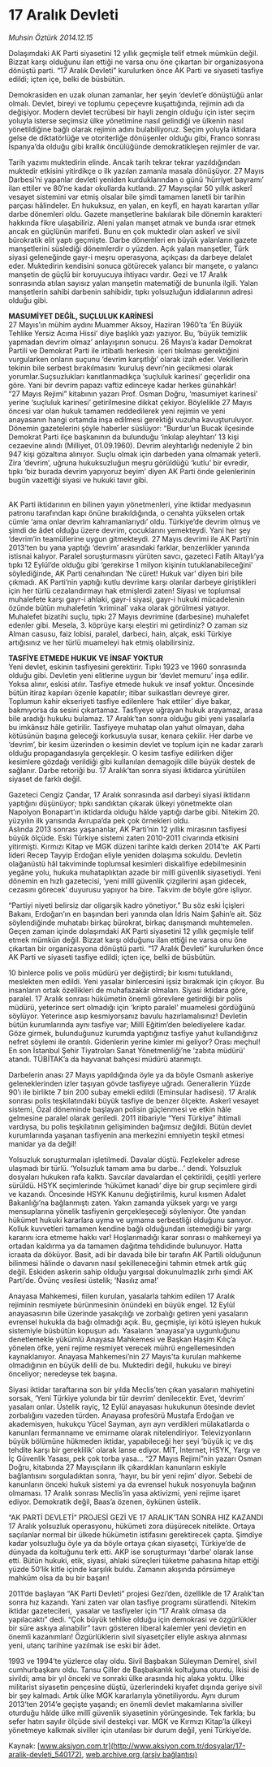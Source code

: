 # 17 Aralık Devleti

*Muhsin Öztürk 2014.12.15*

<div class="pNewsDetailMainContent" itemprop="articleBody">
 <p>
  Dolaşımdaki AK Parti siyasetini 12 yıllık geçmişle telif etmek mümkün değil. Bizzat karşı olduğunu ilan ettiği ne varsa onu öne çıkartan bir organizasyona dönüştü parti. “17 Aralık Devleti” kurulurken önce AK Parti ve siyaseti tasfiye edildi; içten içe, belki de büsbütün.
 </p>
 <p>
  Demokrasiden en uzak olunan zamanlar, her şeyin ‘devlet’e dönüştüğü anlar olmalı. Devlet, bireyi ve toplumu çepeçevre kuşattığında, rejimin adı da değişiyor. Modern devlet tecrübesi bir hayli zengin olduğu için ister seçim yoluyla isterse seçimsiz ülke yönetimine nasıl gelindiği ve ülkenin nasıl yönetildiğine bağlı olarak rejimin adını bulabiliyoruz. Seçim yoluyla iktidara gelse de diktatörlüğe ve otoriterliğe dönüşenler olduğu gibi, Franco sonrası İspanya’da olduğu gibi krallık öncülüğünde demokratikleşen rejimler de var.
 </p>
 <p>
  Tarih yazımı muktedirin elinde. Ancak tarih tekrar tekrar yazıldığından muktedir etkisini yitirdikçe o ilk yazılan zamanla masala dönüşüyor. 27 Mayıs Darbesi’ni yapanlar devleti yeniden kurduklarından o günü ‘hürriyet bayramı’ ilan ettiler ve 80’ne kadar okullarda kutlandı. 27 Mayısçılar 50 yıllık askerî vesayet sistemini var etmiş olsalar bile şimdi tamamen lanetli bir tarihin parçası hâlindeler. En hukuksuz, en yalan, en keyfî, en hayatı karartan yıllar darbe dönemleri oldu. Gazete manşetlerine bakılarak bile dönemin karakteri hakkında fikre ulaşabiliriz. Aleni yalan manşet atmak ve bunda ısrar etmek ancak en güçlünün marifeti. Bunu en çok muktedir olan askerî ve sivil bürokratik elit yaptı geçmişte. Darbe dönemleri en büyük yalanların gazete manşetlerini süslediği dönemlerdir o yüzden. Açık yalan manşetler, Türk siyasi geleneğinde gayr-i meşru operasyona, açıkçası da darbeye delalet eder. Muktedirin kendisini sonuca götürecek yalancı bir manşete, o yalancı manşetin de güçlü bir koruyucuya ihtiyacı vardır. Gezi ve 17 Aralık sonrasında atılan sayısız yalan manşetin matematiği de bununla ilgili. Yalan manşetlerin sahibi darbenin sahibidir, tıpkı yolsuzluğun iddialarının adresi olduğu gibi.
 </p>
 <p>
  <strong>
   MASUMİYET DEĞİL, SUÇLULUK KARİNESİ
  </strong>
  <br>
   27 Mayıs’ın mühim aydını Muammer Aksoy, Haziran 1960’ta ‘En Büyük Tehlike Yersiz Acıma Hissi’ diye başlıklı yazı yazıyor. Bu, ‘büyük temizlik yapmadan devrim olmaz’ anlayışının sonucu. 26 Mayıs’a kadar Demokrat Partili ve Demokrat Parti ile irtibatlı herkesin  içeri tıkılması gerektiğini vurgularken onların suçunu ‘devrim karşıtlığı’ olarak izah eder. Vekillerin tekinin bile serbest bırakılmasını ‘kuruluş devri’nin gecikmesi olarak yorumlar.Suçsuzlukları kanıtlanmadıkça ‘suçluluk karinesi’ geçerlidir ona göre. Yani bir devrim papazı vaftiz edinceye kadar herkes günahkâr!
   <br>
    “27 Mayıs Rejimi” kitabının yazarı Prof. Osman Doğru, ‘masumiyet karinesi’ yerine ‘suçluluk karinesi’ getirilmesine dikkat çekiyor. Böylelikle 27 Mayıs öncesi var olan hukuk tamamen reddedilerek yeni rejimin ve yeni anayasanın hangi ortamda inşa edilmesi gerektiği vuzuha kavuşturuluyor. Dönemin gazetelerini şöyle haberler süslüyor: “Burdur’un Bucak ilçesinde Demokrat Parti ilçe başkanının da bulunduğu ‘inkılap aleyhtarı’ 13 kişi cezaevine alındı (Milliyet, 01.09.1960). Devrim aleyhtarlığı nedeniyle 2 bin 947 kişi gözaltına alınıyor. Suçlu olmak için darbeden yana olmamak yeterli. Zira ‘devrim’, uğruna hukuksuzluğun meşru görüldüğü ‘kutlu’ bir evredir, tıpkı ‘biz burada devrim yapıyoruz beyim’ diyen AK Parti önde gelenlerinin bugün vazettiği siyasi ve hukuki tavır gibi.
   </br>
  </br>
 </p>
 <p>
  AK Parti iktidarının en bilinen yayın yönetmenleri, yine iktidar medyasının patronu tarafından kapı önüne bırakıldığında, o cenahta yükselen ortak cümle ‘ama onlar devrim kahramanlarıydı’ oldu. Türkiye’de devrim olmuş ve şimdi de âdet olduğu üzere devrim, çocuklarını yemekteydi. Yani her şey ‘devrim’in teamüllerine uygun gitmekteydi. 27 Mayıs devrimi ile AK Parti’nin 2013’ten bu yana yaptığı ‘devrim’ arasındaki farklar, benzerlikler yanında istisnai kalıyor. Paralel soruşturmasını yürüten savcı, gazeteci Fatih Altaylı’ya tıpkı 12 Eylül’de olduğu gibi ‘gerekirse 1 milyon kişinin tutuklanabileceğini’ söylediğinde, AK Parti cenahından ‘Ne cüret! Hukuk var’ diyen biri bile çıkmadı. AK Parti’nin yaptığı kutlu devrime karşı olanlar darbeye giriştikleri için her türlü cezalandırmayı hak etmişlerdi zaten! Siyasi ve toplumsal muhalefete karşı gayr-i ahlaki, gayr-i siyasi, gayr-i hukuki mücadelenin özünde bütün muhalefetin ‘kriminal’ vaka olarak görülmesi yatıyor. Muhalefet bizatihi suçlu, tıpkı 27 Mayıs devrimine (darbesine) muhalefet edenler gibi. Mesela, 3. köprüye karşı eleştiri mi getirdiniz? O zaman siz Alman casusu, faiz lobisi, paralel, darbeci, hain, alçak, eski Türkiye artığısınız ve her türlü muameleyi hak etmiş olabilirsiniz.
 </p>
 <p>
  <strong>
   TASFİYE ETMEDE HUKUK VE İNSAF YOKTUR
  </strong>
  <br>
   Yeni devlet, eskinin tasfiyesini gerektirir. Tıpkı 1923 ve 1960 sonrasında olduğu gibi. Devletin yeni elitlerine uygun bir ‘devlet memuru’ inşa edilir. Yoksa alınır, eskisi atılır. Tasfiye etmede hukuk ve insaf yoktur. Öncesinde bütün itiraz kapıları özenle kapatılır; itibar suikastları devreye girer. Toplumun kahir ekseriyeti tasfiye edilenlere ‘hak ettiler’ diye bakar, bakmıyorsa da sesini çıkartamaz. Tasfiyeye uğrayan hukuk arayamaz, arasa bile aradığı hukuku bulamaz. 17 Aralık’tan sonra olduğu gibi yeni yasalarla bu imkânsız hâle getirilir. Tasfiyeye muhatap olan yahut olmayan, daha kötüsünün başına geleceği korkusuyla susar, kenara çekilir. Her darbe ve ‘devrim’, bir kesim üzerinden o kesimin devlet ve toplum için ne kadar zararlı olduğu propagandasıyla gerçekleşir. O kesim tasfiye edilirken diğer kesimlere gözdağı verildiği gibi kullanılan demagojik dille büyük destek de sağlanır. Darbe retoriği bu. 17 Aralık’tan sonra siyasi iktidarca yürütülen siyaset de farklı değil.
  </br>
 </p>
 <p>
  Gazeteci Cengiz Çandar, 17 Aralık sonrasında asıl darbeyi siyasi iktidarın yaptığını düşünüyor; tıpkı sandıktan çıkarak ülkeyi yönetmekte olan Napolyon Bonapart’ın iktidarda olduğu hâlde yaptığı darbe gibi. Nitekim 20. yüzyılın ilk yarısında Avrupa’da pek çok örnekleri oldu.
  <br>
   Aslında 2013 sonrası yaşananlar, AK Parti’nin 12 yıllık mirasının tasfiyesi büyük ölçüde. Eski Türkiye sistemi zaten 2010-2011 civarında etkisini yitirmişti. Kırmızı Kitap ve MGK düzeni tarihte kaldı derken 2014’te  AK Parti lideri Recep Tayyip Erdoğan eliyle yeniden dolaşıma sokuldu. Devletin olağanüstü hâl takviminde toplumsal kesimleri diskalifiye edebilmesinin yegâne yolu, hukuka muhataplıktan azade bir millî güvenlik siyasetiydi. Yeni dönemin en hızlı gazetecisi, ‘yeni millî güvenlik çizgilerini aşan gidecek, cezasını görecek’ duyurusu yapıyor ha bire. Takvim de böyle göre işliyor.
  </br>
 </p>
 <p>
  “Partiyi niyeti belirsiz dar oligarşik kadro yönetiyor.” Bu söz eski İçişleri Bakanı, Erdoğan’ın en başından beri yanında olan İdris Naim Şahin’e ait. Söz söylendiğinde muhatabı birkaç bürokrat, birkaç danışmandı muhtemelen. Geçen zaman içinde dolaşımdaki AK Parti siyasetini 12 yıllık geçmişle telif etmek mümkün değil. Bizzat karşı olduğunu ilan ettiği ne varsa onu öne çıkartan bir organizasyona dönüştü parti. “17 Aralık Devleti” kurulurken önce AK Parti ve siyaseti tasfiye edildi; içten içe, belki de büsbütün.
 </p>
 <p>
  10 binlerce polis ve polis müdürü yer değiştirdi; bir kısmı tutuklandı, meslekten men edildi. Yeni yasalar binlercesini işsiz bırakmak için çıkıyor. Bu insanların ortak özellikleri de muhafazakâr olmaları. Siyasi iktidara göre, paralel. 17 Aralık sonrası hükümetin önemli görevlere getirdiği bir polis müdürü, yeterince sert olmadığı için ‘kripto paralel’ muamelesi gördüğünü söylüyor. Yeterince asıp kesmiyorsanız bavulu hazırlamalısınız! Devletin bütün kurumlarında aynı tasfiye var; Millî Eğitim’den belediyelere kadar. Göze girmek, bulunduğunuz kurumda yaptığınız tasfiye yahut kullandığınız nefret söylemi ile orantılı. Gidenlerin yerine kimler mi geliyor? Orası meçhul! En son İstanbul Şehir Tiyatroları Sanat Yönetmenliği’ne ‘zabıta müdürü’ atandı. TÜBİTAK’a da hayvanat bahçesi müdürü atanmıştı.
 </p>
 <p>
  Darbelerin anası 27 Mayıs yapıldığında öyle ya da böyle Osmanlı askeriye geleneklerinden izler taşıyan gövde tasfiyeye uğradı. Generallerin Yüzde 90’ı ile birlikte 7 bin 200 subay emekli edildi (Eminsular hadisesi). 17 Aralık sonrası polis teşkilatındaki büyük tasfiye de benzer ölçekte. Askerî vesayet sistemi, Özal döneminde başlayan polisin güçlenmesi ve etkin hâle gelmesine paralel olarak geriledi. 2011 itibariyle “Yeni Türkiye” ihtimali vardıysa, bu polis teşkilatının gelişiminden bağımsız değildi. Bütün devlet kurumlarında yaşanan tasfiyenin ana merkezini emniyetin teşkil etmesi manidar ya da değil!
 </p>
 <p>
  Yolsuzluk soruşturmaları işletilmedi. Davalar düştü. Fezlekeler adrese ulaşmadı bir türlü. ‘Yolsuzluk tamam ama bu darbe…’ dendi. Yolsuzluk dosyaları hukuken rafa kalktı. Savcılar davalardan el çektirildi, çeşitli yerlere sürüldü. HSYK seçimlerinde ‘hükümet kanadı’ diye bir grup seçimlere girdi ve kazandı. Öncesinde HSYK Kanunu değiştirilmiş, kurul kısmen Adalet Bakanlığı’na bağlanmıştı zaten. Yakın zamanda yüksek yargı ve yargı mensuplarına yönelik tasfiyenin gerçekleşeceği söyleniyor. Öte yandan hükümet hukuki kararlara uyma ve uymama serbestliği olduğunu sanıyor. Kolluk kuvvetleri tamamen kendine bağlı olduğundan istemediği bir yargı kararını icra etmeme hakkı var! Hoşlanmadığı karar sonrası o mahkemeyi ya ortadan kaldırma ya da tamamen dağıtma tehdidinde bulunuyor. Hatta icraata da döküyor. Basit, adi bir davada bile bir tarafın AK Partili olduğunun bilinmesi hâlinde o davanın nasıl şekilleneceğini tahmin etmek artık güç değil. Eskiden askerin sahip olduğu yargısal dokunulmazlık zırhı şimdi AK Parti’de. Övünç vesilesi üstelik; ‘Nasılız ama!’
 </p>
 <p>
  Anayasa Mahkemesi, fiilen kurulan, yasalarla tahkim edilen 17 Aralık rejiminin resmiyete bürünmesinin önündeki en büyük engel. 12 Eylül anayasasının bile üzerinde yasakçılığı ve zorbalığı getiren yeni yasaların evrensel hukukla da bağı olmadığı açık. Bu, geçmişle, iyi kötü işleyen hukuk sistemiyle büsbütün kopuşun adı. Yasaların ‘anayasa’ya uygunluğunu denetlemekle yükümlü Anayasa Mahkemesi ve Başkan Haşim Kılıç’a yönelen öfke, yeni rejime resmiyet verecek mührü engellemesinden kaynaklanıyor. Anayasa Mahkemesi’nin 27 Mayıs’ta kurulan mahkeme olmadığının en büyük delili de bu. Muktediri değil, hukuku ve bireyi önceliyor; neredeyse tek başına.
 </p>
 <p>
  Siyasi iktidar taraftarına son bir yılda Meclis’ten çıkan yasaların mahiyetini sorsak, ‘Yeni Türkiye yolunda bir tür devrim’ denilecektir. Evet, ‘devrim’ yasaları onlar. Üstelik rayiç, 12 Eylül anayasası hukukunun ötesinde devlet zorbalığını vazeden türden. Anayasa profesörü Mustafa Erdoğan ve akademisyen, hukukçu Yücel Sayman, ayrı ayrı verdikleri mülakatlarda o kanunları fermanname ve emirname olarak nitelendiriyor. Televizyonların büyük bölümüne hükmeden iktidar, yapabileceği her şeyi ‘büyük iç ve dış tehdite karşı bir gereklilik’ olarak lanse ediyor. MİT, İnternet, HSYK, Yargı ve İç Güvenlik Yasası, pek çok torba yasa... “27 Mayıs Rejimi”nin yazarı Osman Doğru, kitabında 27 Mayısçıların ilk çıkardıkları kanunların eskiyle bağlantısını sorguladıktan sonra, ‘hayır, bu bir yeni rejim’ diyor. Sebebi de kanunların önceki hukuk sistemi ya da evrensel hukuk nosyonuyla bağının olmaması. 17 Aralık sonrası Meclis’in yasa aktivizmi, yeni rejime işaret ediyor. Demokratik değil, Baas’a özenen, öykünen üstelik.
 </p>
 <p>
  “AK PARTİ DEVLETİ” PROJESİ GEZİ VE 17 ARALIK’TAN SONRA HIZ KAZANDI
  <br>
   17 Aralık yolsuzluk operasyonu, hükümeti zora düşürecek nitelikte. Ortaya saçılanlar normal bir ülkede hükümetin istifasını gerektirecek çapta. Şimdiye kadar yolsuzluğu öyle ya da böyle ortaya çıkan siyasetçi, Türkiye’de de dünyada da koltuğunu terk etti. AKP ise soruşturmayı ‘darbe’ olarak lanse etti. Bütün hukuki, etik, siyasi, ahlaki süreçleri tüketme pahasına hitap ettiği yüzde 50’lik kitle içinde karşılık buldu. Zamanın akışında pörsümeye mahkûm olsa da bu bir başarı!
  </br>
 </p>
 <p>
  2011’de başlayan “AK Parti Devleti” projesi Gezi’den, özellikle de 17 Aralık’tan sonra hız kazandı. Yani zaten var olan tasfiye programı süratlendi. Nitekim iktidar gazetecileri,  yasalar ve tasfiyeler için “17 Aralık olmasa da  yapılacaktı” dedi. “Çok büyük tehlike olduğu için demokrasi ve özgürlükler bir süre askıya alınabilir” tavrı gösteren liberal kalemler yeni devletin en önemli kazanımları! Özgürlüklerin sivil siyasetçiler eliyle askıya alınması yeni, utanç tarihine yazılmak ise eski bir âdet.
 </p>
 <p>
  1993 ve 1994’te yüzlerce olay oldu. Sivil Başbakan Süleyman Demirel, sivil cumhurbaşkanı oldu. Tansu Çiller de Başbakanlık koltuğuna oturdu. İkisi de sivildi; ama bir yıl önceki ve sonraki ülke arasında hiç alaka yoktu. Ülke militarist siyasetin pençesine düştü, üzerlerindeki kıyafet dışında geriye sivil bir şey kalmadı. Artık ülke MGK kararlarıyla yönetiliyordu. Aynı durum 2013’ten 2014’e geçişte yaşandı; en önemli devlet makamlarına siviller oturduğu hâlde ülke millî güvenlik siyasetinin yörüngesinde. Tek farkla; bu sefer hatırı sayılır ölçüde sivil destekçi var. MGK ve Kırmızı Kitap’la ülkeyi yönetmeye kalkmak siviller için utanılası bir durum değil, yeni Türkiye’de.
 </p>
</div>


Kaynak: [www.aksiyon.com.tr](http://www.aksiyon.com.tr/dosyalar/17-aralik-devleti_540172), [web.archive.org (arşiv bağlantısı)](http://web.archive.org/web/20141222212818/http://www.aksiyon.com.tr/dosyalar/17-aralik-devleti_540172)
